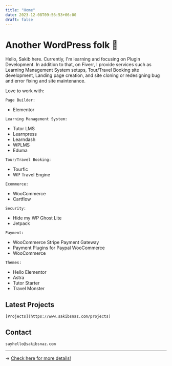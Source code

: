 ```yaml
---
title: "Home"
date: 2023-12-08T09:56:53+06:00
draft: false
---
```


# Another WordPress folk 👋

Hello, Sakib here. Currently, I'm learning and focusing on Plugin Development. In addition to that, on Fiverr, I provide services such as Learning Management System setups, Tour/Travel Booking site development, Landing page creation, and site cloning or redesigning bug and error fixing and site maintenance.

Love to work with:

```
Page Builder:
```
  - Elementor

```
Learning Management System:
```
  - Tutor LMS
  - Learnpress
  - Learndash
  - WPLMS
  - Eduma

```
Tour/Travel Booking:
```
  - Tourfic
  - WP Travel Engine

```
Ecommerce:
```
  - WooCommerce
  - Cartflow

```
Security:
```
  - Hide my WP Ghost Lite
  - Jetpack

```
Payment:
```
  - WooCommerce Stripe Payment Gateway
  - Payment Plugins for Paypal WooCommerce
  - WooCommerce

```
Themes:
```
  - Hello Elementor
  - Astra
  - Tutor Starter
  - Travel Monster


## Latest Projects

```
[Projects](https://www.sakibsnaz.com/projects)
```

## Contact

```
sayhello@sakibsnaz.com
```

---


→ [Check here for more details!](https://www.linkedin.com/in/sakibsnaz/)

